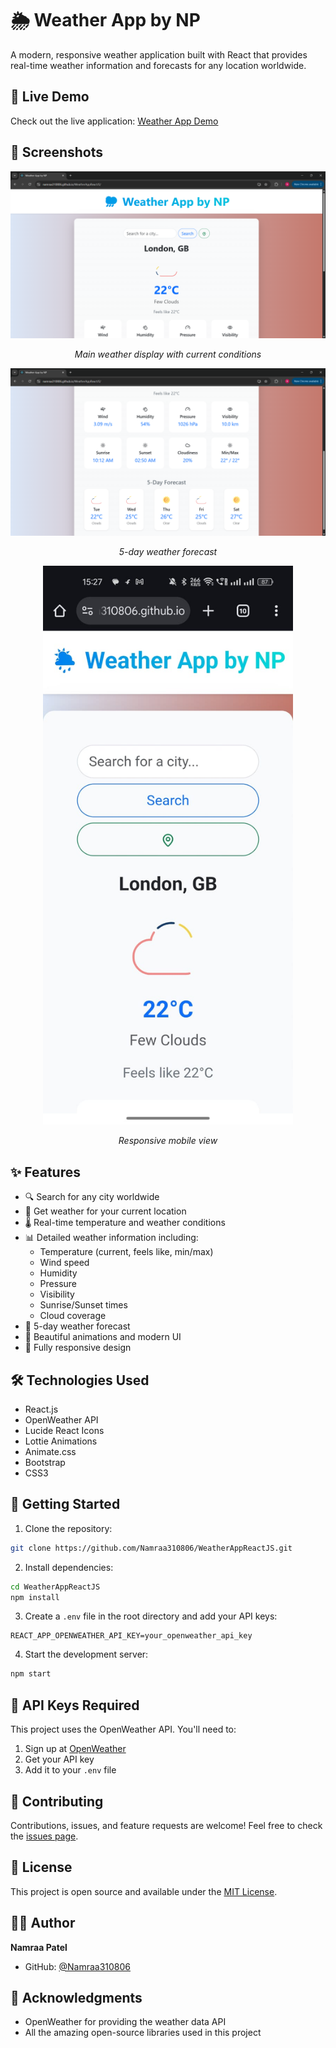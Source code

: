 # 🌦️ Weather App by NP

A modern, responsive weather application built with React that provides real-time weather information and forecasts for any location worldwide.

## 🚀 Live Demo

Check out the live application: [Weather App Demo](https://namraa310806.github.io/WeatherAppReactJS/)

## 📸 Screenshots

<div align="center">
  <img src="screenshots/main-view.png" alt="Main View" width="800"/>
  <p><em>Main weather display with current conditions</em></p>
  
  <img src="screenshots/forecast.png" alt="5-Day Forecast" width="800"/>
  <p><em>5-day weather forecast</em></p>
  
  <img src="screenshots/mobile-view.jpeg" alt="Mobile View" width="400"/>
  <p><em>Responsive mobile view</em></p>
</div>

## ✨ Features

- 🔍 Search for any city worldwide
- 📍 Get weather for your current location
- 🌡️ Real-time temperature and weather conditions
- 📊 Detailed weather information including:
  - Temperature (current, feels like, min/max)
  - Wind speed
  - Humidity
  - Pressure
  - Visibility
  - Sunrise/Sunset times
  - Cloud coverage
- 📅 5-day weather forecast
- 🎨 Beautiful animations and modern UI
- 📱 Fully responsive design

## 🛠️ Technologies Used

- React.js
- OpenWeather API
- Lucide React Icons
- Lottie Animations
- Animate.css
- Bootstrap
- CSS3

## 🚀 Getting Started

1. Clone the repository:
```bash
git clone https://github.com/Namraa310806/WeatherAppReactJS.git
```

2. Install dependencies:
```bash
cd WeatherAppReactJS
npm install
```

3. Create a `.env` file in the root directory and add your API keys:
```
REACT_APP_OPENWEATHER_API_KEY=your_openweather_api_key
```

4. Start the development server:
```bash
npm start
```

## 🔑 API Keys Required

This project uses the OpenWeather API. You'll need to:
1. Sign up at [OpenWeather](https://openweathermap.org/api)
2. Get your API key
3. Add it to your `.env` file

## 🤝 Contributing

Contributions, issues, and feature requests are welcome! Feel free to check the [issues page](https://github.com/Namraa310806/WeatherAppReactJS/issues).

## 📝 License

This project is open source and available under the [MIT License](LICENSE).

## 👨‍💻 Author

**Namraa Patel**
- GitHub: [@Namraa310806](https://github.com/Namraa310806)

## 🙏 Acknowledgments

- OpenWeather for providing the weather data API
- All the amazing open-source libraries used in this project
